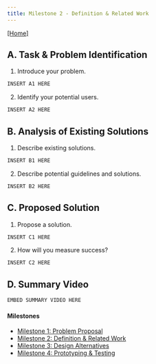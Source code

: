 ```yaml
---
title: Milestone 2 - Definition & Related Work
---
```


[[Home]](/index.md)
## A. Task & Problem Identification

1. Introduce your problem.

```markdown
INSERT A1 HERE
```

2. Identify your potential users.

```markdown
INSERT A2 HERE
```

## B. Analysis of Existing Solutions

1. Describe existing solutions.

```markdown
INSERT B1 HERE
```

2. Describe potential guidelines and solutions.

```markdown
INSERT B2 HERE
```

## C. Proposed Solution

1. Propose a solution.

```markdown
INSERT C1 HERE
```

2. How will you measure success?

```markdown
INSERT C2 HERE
```

## D. Summary Video
```markdown
EMBED SUMMARY VIDEO HERE
```

#### Milestones

- [Milestone 1: Problem Proposal](/milestone1.md)
- [Milestone 2: Definition & Related Work](/milestone2.md)
- [Milestone 3: Design Alternatives](/milestone3.md)
- [Milestone 4: Prototyping & Testing](/milestone4.md)
